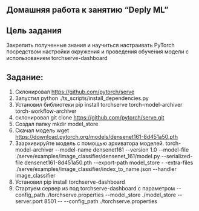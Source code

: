 ## Домашняя работа к занятию “Deply ML”
## **Цель задания**

Закрепить полученные знания и научиться настраивать PyTorch посредством настройки окружения и проведения обучения модели c использованием torchserve-dashboard

## **Задание**:

1. Склонировал https://github.com/pytorch/serve
2. Запустил python ./ts_scripts/install_dependencies.py
3. Установил библиотеки pip install torchserve torch-model-archiver torch-workflow-archiver
4. склонировал git clone https://github.com/pytorch/serve.git
5. Создал папку mkdir model_store
6. Скачал модель wget https://download.pytorch.org/models/densenet161-8d451a50.pth
6. Заархивируйте модель с помощью архиватора моделей. torch-model-archiver --model-name densenet161 --version 1.0 --model-file ./serve/examples/image_classifier/densenet_161/model.py --serialized-file densenet161-8d451a50.pth --export-path model_store - -extra-files ./serve/examples/image_classifier/index_to_name.json --handler image_classifier
8. Установил pip install torchserve-dashboard
6. Стартуем сервер из под torchserve-dashboard с параметром
--config_path ./torchserve.properties --model_store ./model_store --server.port 8501 -- --config_path ./torchserve.properties
   